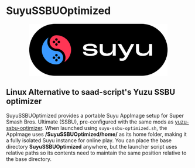 # SuyuSSBUOptimized

<div align="center">
  <img src="media/suyu-banner.png" alt="Suyu Banner" style="width: 75%;">
</div>

## Linux Alternative to saad-script's Yuzu SSBU optimizer
SuyuSSBUOptimized provides a portable Suyu AppImage setup for Super Smash Bros. Ultimate (SSBU), pre-configured with the same mods as [yuzu-ssbu-optimizer](https://github.com/saad-script/yuzu-ssbu-optimizer). When launched using `suyu-ssbu-optimized.sh`, the AppImage uses **/SuyuSSBUOptimized/home/** as its home folder, making it a fully isolated Suyu instance for online play. You can place the base directory **SuyuSSBUOptimized** anywhere, but the launcher script uses relative paths so its contents need to maintain the same position relative to the base directory.
